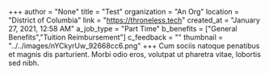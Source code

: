 +++
author = "None"
title = "Test"
organization = "An Org"
location = "District of Columbia"
link = "https://throneless.tech"
created_at = "January 27, 2021, 12:58 AM"
a_job_type = "Part Time"
b_benefits = ["General Benefits","Tuition Reimbursement"]
c_feedback = ""
thumbnail = "../../images/nYCkyrUw_92668cc6.png"
+++
Cum sociis natoque penatibus et magnis dis parturient. Morbi odio eros, volutpat ut pharetra vitae, lobortis sed nibh.